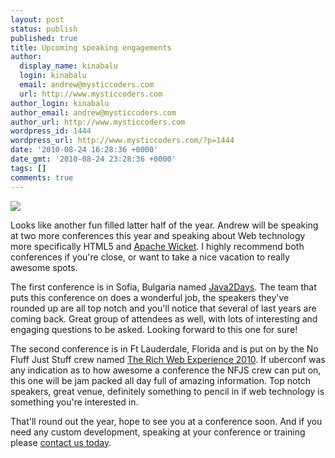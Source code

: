 ```yaml
---
layout: post
status: publish
published: true
title: Upcoming speaking engagements
author:
  display_name: kinabalu
  login: kinabalu
  email: andrew@mysticcoders.com
  url: http://www.mysticcoders.com
author_login: kinabalu
author_email: andrew@mysticcoders.com
author_url: http://www.mysticcoders.com
wordpress_id: 1444
wordpress_url: http://www.mysticcoders.com/?p=1444
date: '2010-08-24 16:28:36 +0000'
date_gmt: '2010-08-24 23:28:36 +0000'
tags: []
comments: true
---
```

<img src="http://farm3.static.flickr.com/2407/2537877226_5a74c40bcc.jpg" border="0" />

Looks like another fun filled latter half of the year.  Andrew will be speaking at two more conferences this year and speaking about Web technology more specifically HTML5 and <a href="http://wicket.apache.org" target="_blank">Apache Wicket</a>.  I highly recommend both conferences if you're close, or want to take a nice vacation to really awesome spots.

The first conference is in Sofia, Bulgaria named <a href="http://2010.java2days.com" target="_blank">Java2Days</a>.  The team that puts this conference on does a wonderful job, the speakers they've rounded up are all top notch and you'll notice that several of last years are coming back.  Great group of attendees as well, with lots of interesting and engaging questions to be asked.  Looking forward to this one for sure!

The second conference is in Ft Lauderdale, Florida and is put on by the No Fluff Just Stuff crew named <a href="http://www.therichwebexperience.com" target="_blank">The Rich Web Experience 2010</a>.  If uberconf was any indication as to how awesome a conference the NFJS crew can put on, this one will be jam packed all day full of amazing information.  Top notch speakers, great venue, definitely something to pencil in if web technology is something you're interested in.

That'll round out the year, hope to see you at a conference soon.  And if you need any custom development, speaking at your conference or training please <a href="http://www.mysticcoders.com/contact-us">contact us today</a>.

